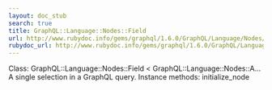```yaml
---
layout: doc_stub
search: true
title: GraphQL::Language::Nodes::Field
url: http://www.rubydoc.info/gems/graphql/1.6.0/GraphQL/Language/Nodes/Field
rubydoc_url: http://www.rubydoc.info/gems/graphql/1.6.0/GraphQL/Language/Nodes/Field
---
```


Class: GraphQL::Language::Nodes::Field < GraphQL::Language::Nodes::A...
A single selection in a GraphQL query. 
Instance methods:
initialize_node

